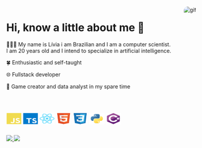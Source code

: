 <div style="display: inline_block"><br>
  
  <img align="right" alt="gif" height="350" style="border-radius:10px;" src="https://media.giphy.com/media/v1.Y2lkPTc5MGI3NjExeHExcXhsaXdhNjJ3d3o0NnZjcHhxaTRtc2duaHJ2cjh1a25kdjVpMyZlcD12MV9zdGlja2Vyc19zZWFyY2gmY3Q9cw/cGmSEwF11pJPPrGzJL/giphy.gif">

  <h1>Hi, know a little about me 👋</h1>

  👩🏻‍🔬 My name is Lívia i am Brazilian and I am a computer scientist.  <br/>
  I am 20 years old and I intend to specialize in artificial intelligence.

  🍀 Enthusiastic and self-taught

  🌐 Fullstack developer

  🎲 Game creator and data analyst in my spare time

  <br><br>

  <img align="center" alt="Lívia-Js" height="30" width="40" src="https://raw.githubusercontent.com/devicons/devicon/master/icons/javascript/javascript-plain.svg">
  <img align="center" alt="Lívia-Ts" height="30" width="40" src="https://raw.githubusercontent.com/devicons/devicon/master/icons/typescript/typescript-plain.svg">
  <img align="center" alt="Lívia-React" height="30" width="40" src="https://raw.githubusercontent.com/devicons/devicon/master/icons/react/react-original.svg">
  <img align="center" alt="Lívia-HTML" height="30" width="40" src="https://raw.githubusercontent.com/devicons/devicon/master/icons/html5/html5-original.svg">
  <img align="center" alt="Lívia-CSS" height="30" width="40" src="https://raw.githubusercontent.com/devicons/devicon/master/icons/css3/css3-original.svg">
  <img align="center" alt="Lívia-Python" height="30" width="40" src="https://raw.githubusercontent.com/devicons/devicon/master/icons/python/python-original.svg">
  <img align="center" alt="Lívia-Csharp" height="30" width="40" src="https://raw.githubusercontent.com/devicons/devicon/master/icons/csharp/csharp-original.svg">
  
</div>

##

<div> 
  <a href="mailto:liviasouza311@gmail.com">
    <img src="https://img.shields.io/badge/-Gmail-%23333?style=for-the-badge&logo=gmail&logoColor=white" target="_blank">
  </a>
  <a href="https://www.linkedin.com/in/livia-souza-dev01001" target="_blank">
    <img src="https://img.shields.io/badge/-LinkedIn-%230077B5?style=for-the-badge&logo=linkedin&logoColor=white" target="_blank">
  </a> 
</div>

</div>
